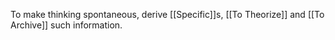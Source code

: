 To make thinking spontaneous, derive [[Specific]]s, [[To Theorize]] and [[To Archive]] such information.

